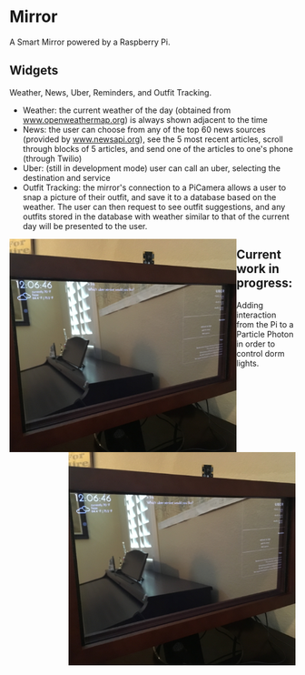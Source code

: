 # Mirror
A Smart Mirror powered by a Raspberry Pi. 

## Widgets 
Weather, News, Uber, Reminders, and Outfit Tracking.
- Weather: the current weather of the day (obtained from www.openweathermap.org) is always shown adjacent to the time
- News: the user can choose from any of the top 60 news sources (provided by www.newsapi.org), see the 5 most recent articles, scroll through blocks of 5 articles, and send one of the articles to one's phone (through Twilio)
- Uber: (still in development mode) user can call an uber, selecting the destination and service
- Outfit Tracking: the mirror's connection to a PiCamera allows a user to snap a picture of their outfit, and save it to a database based on the weather. The user can then request to see outfit suggestions, and any outfits stored in the database with weather similar to that of the current day will be presented to the user. 

<img align="left" width="400" height="375" src="https://github.com/ajoann/Mirror/blob/master/img/mirror_left.JPG">
<img align="right" width="400" height="375" src="https://github.com/ajoann/Mirror/blob/master/img/mirror_left.JPG">

## Current work in progress:
Adding interaction from the Pi to a Particle Photon in order to control dorm lights. 
